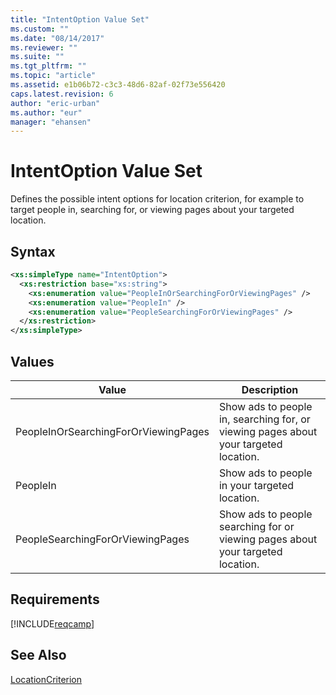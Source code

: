 ```yaml
---
title: "IntentOption Value Set"
ms.custom: ""
ms.date: "08/14/2017"
ms.reviewer: ""
ms.suite: ""
ms.tgt_pltfrm: ""
ms.topic: "article"
ms.assetid: e1b06b72-c3c3-48d6-82af-02f73e556420
caps.latest.revision: 6
author: "eric-urban"
ms.author: "eur"
manager: "ehansen"
---
```

# IntentOption Value Set
Defines the possible intent options for location criterion, for example to target people in, searching for, or viewing pages about your targeted location.

## Syntax

```xml
<xs:simpleType name="IntentOption">
  <xs:restriction base="xs:string">
    <xs:enumeration value="PeopleInOrSearchingForOrViewingPages" />
    <xs:enumeration value="PeopleIn" />
    <xs:enumeration value="PeopleSearchingForOrViewingPages" />
  </xs:restriction>
</xs:simpleType>
```

## Values

|Value|Description|
|---------|---------------|
|PeopleInOrSearchingForOrViewingPages|Show ads to people in, searching for, or viewing pages about your targeted location.|
|PeopleIn|Show ads to people in your targeted location.|
|PeopleSearchingForOrViewingPages|Show ads to people searching for or viewing pages about your targeted location.|

## Requirements
[!INCLUDE[reqcamp](../campaign-api/includes/reqcamp.md)]
## See Also
[LocationCriterion](../campaign-api/locationcriterion-data-object.md)  
